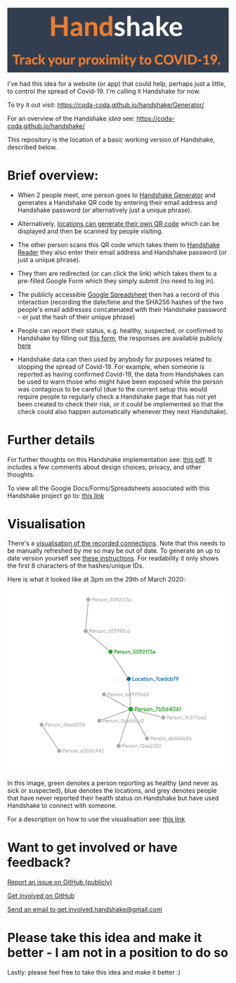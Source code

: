 ![Image of Handshake - Track your proximity to Covid-19.](docs/title.png)

I've had this idea for a website (or app) that could help, perhaps just a little, to control the spread of Covid-19. I'm calling it Handshake for now.

To try it out visit: https://coda-coda.github.io/handshake/Generator/

For an overview of the Handshake _idea_ see: https://coda-coda.github.io/handshake/

This repository is the location of a basic working version of Handshake, described below.

# Brief overview:
 - When 2 people meet, one person goes to [Handshake Generator](https://coda-coda.github.io/handshake/Generator/) and generates a Handshake QR code by entering their email address and Handshake password (or alternatively just a unique phrase).
 - Alternatively, [locations can generate their own QR code](https://coda-coda.github.io/handshake/locations/Generator/) which can be displayed and then be scanned by people visiting.
 - The other person scans this QR code which takes them to [Handshake Reader](https://coda-coda.github.io/handshake/Reader) they also enter their email address and Handshake password (or just a unique phrase).
 - They then are redirected (or can click the link) which takes them to a pre-filled Google Form which they simply submit (no need to log in).
 - The publicly accessible [Google Spreadsheet](https://docs.google.com/spreadsheets/d/11LaeMly8CQdM7R7MsvE2GSdWZLySA4hNaQ9GrBg53TE/edit?usp=sharing) then has a record of this interaction (recording the date/time and the SHA256 hashes of the two people's email addresses concatenated with their Handshake password - or just the hash of their unique phrase)
 - People can report their status, e.g. healthy, suspected, or confirmed to Handshake by filling out [this form](https://forms.gle/DWQRNfaeBrwB3oD58), the responses are available publicly [here](https://docs.google.com/spreadsheets/d/1hcjN_L62VK7hPSIKkfc0YRdFE8ULYG-ebpGgSw3kxgc/edit?usp=sharing)
 
 - Handshake data can then used by anybody for purposes related to stopping the spread of Covid-19. For example, when someone is reported as having confirmed Covid-19, the data from Handshakes can be used to warn those who might have been exposed while the person was contagious to be careful (due to the current setup this would require people to regularly check a Handshake page that has not yet been created to check their risk, or it could be implemented so that the check could also happen automatically whenever they next Handshake).

# Further details

For further thoughts on this Handshake implementation see: [this pdf](https://coda-coda.github.io/handshake/Documents/Handshake-Implementation.pdf). It includes a few comments about design choices, privacy, and other thoughts.

To view all the Google Docs/Forms/Spreadsheets associated with this Handshake project go to: [this link](https://drive.google.com/drive/folders/1QyTqI0OCHrU2mA-SdoL0u5QEfasWZZ8h?usp=sharing)

# Visualisation

There's a [visualisation of the recorded connections](https://graphcommons.com/graphs/a150a176-fd30-4830-a5df-a1c655bd8185). Note that this needs to be manually refreshed by me so may be out of date. To generate an up to date version yourself see [these instructions](docs/Generate_Visualisation.md). For readability it only shows the first 8 characters of the hashes/unique IDs. 

Here is what it looked like at 3pm on the 29th of March 2020:

![Image of Handshake Connections as at 3pm on the 29th of March 2020](docs/Visualisation&#32;at&#32;2020-03-29&#32;at&#32;2.57&#32;PM.png)

In this image, green denotes a person reporting as healthy (and never as sick or suspected), blue denotes the locations, and grey denotes people that have never reported their health status on Handshake but have used Handshake to connect with someone.

For a description on how to use the visualisation see: [this link](https://coda-coda.github.io/handshake/Checker/)

# Want to get involved or have feedback?

[Report an issue on GitHub (publicly)](https://github.com/Coda-Coda/handshake/-/issues/new)

[Get involved on GitHub](https://github.com/Coda-Coda/handshake/issues)

[Send an email to get.involved.handshake@gmail.com](mailto:get.involved.handshake@gmail.com)

# Please take this idea and make it better - I am not in a position to do so
Lastly: please feel free to take this idea and make it better :)

